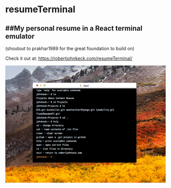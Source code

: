 # resumeTerminal
##My personal resume in a React terminal emulator 
---
(shoutout to prakhar1989 for the great foundation to build on)

Check it out at: https://robertjohnkeck.com/resumeTerminal/

![Terminal Screenshot](https://github.com/robertjkeck2/resumeTerminal/blob/master/images/terminal.png)
